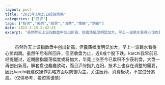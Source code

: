 ```yaml
---
layout: post
title: "2015年3月25日投资策略"
categories: ["日评"]
tags: ["投资","医药","股票","消费","策略","防御"]
date: 2015-3-25 8:42:35
excerpt: "虽然昨天上证指数盘中创出新高，但震荡幅度明显加大，早上一波跳水看得心惊肉跳。虽然午后有所回升，但至收……"
---
```

&nbsp;&nbsp;&nbsp;&nbsp;&nbsp;&nbsp;&nbsp;&nbsp;虽然昨天上证指数盘中创出新高，但震荡幅度明显加大，早上一波跳水看得心惊肉跳。虽然午后有所回升，但至收盘为止，近6成个股下跌。karchi我早前已经提醒过，近期股指震荡幅度或将加大，毕竟上涨至今已累积不少获利盘，大盘一再创出新高，解套盘也蠢蠢欲动，而且沪综指九连阳，技术上也存在调整的需要，因此karchi我建议操作策略方面以防御为主，关注医药、消费板块，不宜过分追高。（仅供参考，投资需谨慎）
